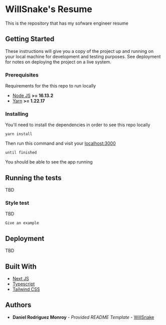 # WillSnake's Resume

This is the repository that has my sofware engineer resume 

<!-- Initially appeared on
[gist](https://gist.github.com/PurpleBooth/109311bb0361f32d87a2). But the page cannot open anymore so that is why I have moved it here. -->

## Getting Started

These instructions will give you a copy of the project up and running on
your local machine for development and testing purposes. See deployment
for notes on deploying the project on a live system.

### Prerequisites

Requirements for the this repo to run locally
- [Node JS](https://nodejs.org/en/download/) **>= 16.13.2**
- [Yarn](https://classic.yarnpkg.com/en/docs/install#mac-stable) **>= 1.22.17**

### Installing

You'll need to install the dependencies in order to see this repo locally

    yarn install

Then run this command and visit your [localhost:3000](http://localhost:3000)

    until finished

You should be able to see the app running

## Running the tests

TBD

### Style test

TBD

    Give an example

## Deployment

TBD

## Built With

  - [Next JS](https://nextjs.org/)
  - [Typescript](https://www.typescriptlang.org/)
  - [Tailwind CSS](https://tailwindcss.com/)

## Authors

  - **Daniel Rodriguez Monroy** - *Provided README Template* -
    [WillSnake](https://github.com/willsnake/)
